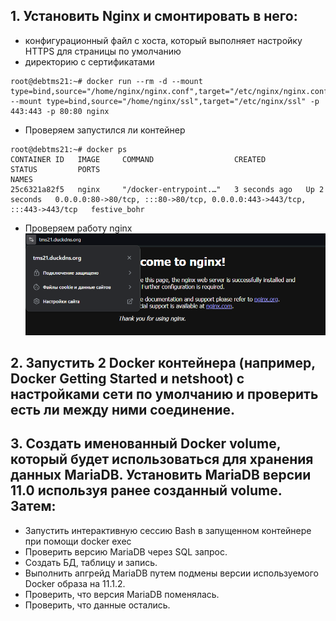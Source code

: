 ## 1. Установить Nginx и смонтировать в него:
- конфигурационный файл с хоста, который выполняет настройку HTTPS для страницы по умолчанию
- директорию с сертификатами
```console
root@debtms21:~# docker run --rm -d --mount type=bind,source="/home/nginx/nginx.conf",target="/etc/nginx/nginx.conf" --mount type=bind,source="/home/nginx/ssl",target="/etc/nginx/ssl" -p 443:443 -p 80:80 nginx
```
- Проверяем запустился ли контейнер
```console
root@debtms21:~# docker ps
CONTAINER ID   IMAGE     COMMAND                  CREATED         STATUS         PORTS                                                                      NAMES
25c6321a82f5   nginx     "/docker-entrypoint.…"   3 seconds ago   Up 2 seconds   0.0.0.0:80->80/tcp, :::80->80/tcp, 0.0.0.0:443->443/tcp, :::443->443/tcp   festive_bohr
```
- Проверяем работу nginx
![проверяем работу nginx](/HW20/images/https_nginx.png)
## 2. Запустить 2 Docker контейнера (например, Docker Getting Started и netshoot) с настройками сети по умолчанию и проверить есть ли между ними соединение.
## 3. Создать именованный Docker volume, который будет использоваться для хранения данных MariaDB. Установить MariaDB версии 11.0 используя ранее созданный volume. Затем:
- Запустить интерактивную сессию Bash в запущенном контейнере при помощи docker exec
- Проверить версию MariaDB через SQL запрос.
- Создать БД, таблицу и запись.
- Выполнить апгрейд MariaDB путем подмены версии используемого Docker образа на 11.1.2.
- Проверить, что версия MariaDB поменялась.
- Проверить, что данные остались.